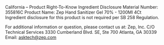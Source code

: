  
 
 
California – Product Right-To-Know Ingredient Disclosure 
Material Number: 355816C 
Product Name: Zep Hand Sanitizer Gel 70% - 1200Ml 4Ct 
Ingredient disclosure for this product is not required per SB 258 Regulation. 
 
For additional information or question, please contact us at: 
Zep, Inc. 
C/O Technical Services 
3330 Cumberland Blvd. SE, Ste 700 
Atlanta, GA 30339 
Email: asktech@zep.com 
 
 
 
 
